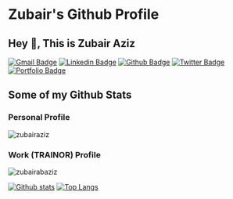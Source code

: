 # Zubair's Github Profile

## Hey 👋, This is Zubair Aziz
[![Gmail Badge](https://img.shields.io/badge/-zubairaziz.dev@gmail.com-c14438?style=flat&logo=Gmail&logoColor=white&link=mailto:zubairaziz.dev@gmail.com)](mailto:zubairaziz.dev@gmail.com) 
[![Linkedin Badge](https://img.shields.io/badge/-zubairabaziz-0072b1?style=flat&logo=Linkedin&logoColor=white&link=https://www.linkedin.com/in/zubairabaziz/)](https://www.linkedin.com/in/zubairabaziz/) [![Github Badge](https://img.shields.io/badge/-zubairaziz-grey?style=flat&logo=github&logoColor=white&link=https://github.com/zubairaziz/)](https://www.github.com/zubairaziz/) [![Twitter Badge](https://img.shields.io/badge/-zbr_aziz-00acee?style=flat&logo=twitter&logoColor=white&link=https://twitter.com/zbr_aziz/)](https://www.twitter.com/zbr_aziz/) [![Portfolio Badge](https://img.shields.io/badge/portfolio-web-blue?style=flat&link=https://zubairaziz.com/)](https://zubairaziz.com/) 
## Some of my Github Stats

### Personal Profile

<p align=left> <img src=https://komarev.com/ghpvc/?username=zubairaziz alt=zubairaziz /> </p>

### Work (TRAINOR) Profile

<p align=left> <img src=https://komarev.com/ghpvc/?username=zubairabaziz alt=zubairabaziz /> </p>

[![Github stats](https://github-readme-stats.vercel.app/api?username=zubairaziz&show_icons=true&include_all_commits=true)](https://github.com/zubairaziz/github-readme-stats)
[![Top Langs](https://github-readme-stats.vercel.app/api/top-langs/?username=zubairaziz&layout=compact)](https://github.com/zubairaziz/github-readme-stats)

<!--
**zubairaziz/zubairaziz** is a ✨ _special_ ✨ repository because its `README.md` (this file) appears on your GitHub profile.

Here are some ideas to get you started:

- 🔭 I’m currently working on ...
- 🌱 I’m currently learning ...
- 👯 I’m looking to collaborate on ...
- 🤔 I’m looking for help with ...
- 💬 Ask me about ...
- 📫 How to reach me: ...
- 😄 Pronouns: ...
- ⚡ Fun fact: ...
-->

